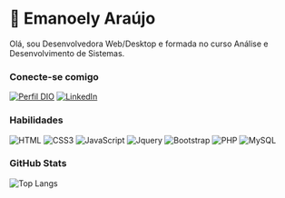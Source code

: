 # 🥰 Emanoely Araújo

Olá, sou Desenvolvedora Web/Desktop e formada no curso Análise e Desenvolvimento de Sistemas.

### Conecte-se comigo

[![Perfil DIO](https://img.shields.io/badge/-Meu%20Perfil%20na%20DIO-30A3DC?style=for-the-badge)](https://www.dio.me/users/emanoelyaraujo004)
[![LinkedIn](https://img.shields.io/badge/-LinkedIn-000?style=for-the-badge&logo=linkedin&logoColor=30A3DC)](https://www.linkedin.com/in/emanoely-araujo/)

### Habilidades

![HTML](https://img.shields.io/badge/HTML5-E34F26?style=for-the-badge&logo=html5&logoColor=white)
![CSS3](https://img.shields.io/badge/CSS3-1572B6?style=for-the-badge&logo=css3&logoColor=white)
![JavaScript](https://img.shields.io/badge/JavaScript-323330?style=for-the-badge&logo=javascript&logoColor=F7DF1E)
![Jquery](https://img.shields.io/badge/jQuery-0769AD?style=for-the-badge&logo=jquery&logoColor=white)
![Bootstrap](https://img.shields.io/badge/Bootstrap-563D7C?style=for-the-badge&logo=bootstrap&logoColor=white)
![PHP](https://img.shields.io/badge/PHP-777BB4?style=for-the-badge&logo=php&logoColor=white)
![MySQL](https://img.shields.io/badge/MySQL-00000F?style=for-the-badge&logo=mysql&logoColor=white)


### GitHub Stats

![Top Langs](https://github-readme-stats-git-masterrstaa-rickstaa.vercel.app/api/top-langs/?username=emanoelyaraujo&layout=compact)

